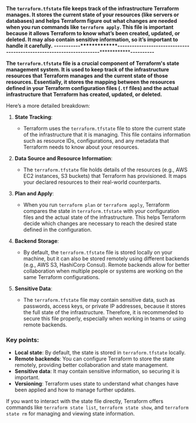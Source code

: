 **The `terraform.tfstate` file keeps track of the infrastructure Terraform manages. It stores the current state of your resources (like servers or databases) and helps Terraform figure out what changes are needed when you run commands like `terraform apply`. This file is important because it allows Terraform to know what’s been created, updated, or deleted. It may also contain sensitive information, so it’s important to handle it carefully.**
**-----------*************---------------------**************------------------------******************------------------------**********************----------****


**The `terraform.tfstate` file is a crucial component of Terraform's state management system. It is used to keep track of the infrastructure resources that Terraform manages and the current state of those resources. Essentially, it stores the mapping between the resources defined in your Terraform configuration files (`.tf` files) and the actual infrastructure that Terraform has created, updated, or deleted.**

Here’s a more detailed breakdown:

1. **State Tracking**: 
   - Terraform uses the `terraform.tfstate` file to store the current state of the infrastructure that it is managing. This file contains information such as resource IDs, configurations, and any metadata that Terraform needs to know about your resources.
   
2. **Data Source and Resource Information**: 
   - The `terraform.tfstate` file holds details of the resources (e.g., AWS EC2 instances, S3 buckets) that Terraform has provisioned. It maps your declared resources to their real-world counterparts.
   
3. **Plan and Apply**: 
   - When you run `terraform plan` or `terraform apply`, Terraform compares the state in `terraform.tfstate` with your configuration files and the actual state of the infrastructure. This helps Terraform decide which changes are necessary to reach the desired state defined in the configuration.
   
4. **Backend Storage**: 
   - By default, the `terraform.tfstate` file is stored locally on your machine, but it can also be stored remotely using different backends (e.g., AWS S3, HashiCorp Consul). Remote backends allow for better collaboration when multiple people or systems are working on the same Terraform configurations.

5. **Sensitive Data**: 
   - The `terraform.tfstate` file may contain sensitive data, such as passwords, access keys, or private IP addresses, because it stores the full state of the infrastructure. Therefore, it is recommended to secure this file properly, especially when working in teams or using remote backends.

### Key points:
- **Local state**: By default, the state is stored in `terraform.tfstate` locally.
- **Remote backends**: You can configure Terraform to store the state remotely, providing better collaboration and state management.
- **Sensitive data**: It may contain sensitive information, so securing it is important.
- **Versioning**: Terraform uses state to understand what changes have been applied and how to manage further updates.

If you want to interact with the state file directly, Terraform offers commands like `terraform state list`, `terraform state show`, and `terraform state rm` for managing and viewing state information.
